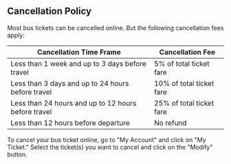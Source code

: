 ## Cancellation Policy

Most bus tickets can be cancelled online. But the following cancellation fees apply:

| Cancellation Time Frame                            | Cancellation Fee            |
|---------------------------------------------------|-----------------------------|
| Less than 1 week and up to 3 days before travel   | 5% of total ticket fare      |
| Less than 3 days and up to 24 hours before travel | 10% of total ticket fare     |
| Less than 24 hours and up to 12 hours before travel | 25% of total ticket fare   |
| Less than 12 hours before departure               | No refund  

To cancel your bus ticket online, go to "My Account" and click on "My Ticket." Select the ticket(s) you want to cancel and click on the "Modify" button.
